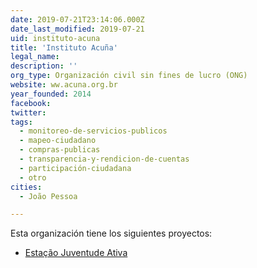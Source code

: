 ```yaml
---
date: 2019-07-21T23:14:06.000Z
date_last_modified: 2019-07-21
uid: instituto-acuna
title: 'Instituto Acuña'
legal_name: 
description: ''
org_type: Organización civil sin fines de lucro (ONG)
website: ww.acuna.org.br
year_founded: 2014
facebook: 
twitter: 
tags:
  - monitoreo-de-servicios-publicos
  - mapeo-ciudadano
  - compras-publicas
  - transparencia-y-rendicion-de-cuentas
  - participación-ciudadana
  - otro
cities: 
  - João Pessoa

---
```


Esta organización tiene los siguientes proyectos:

- [Estação Juventude Ativa](/proyectos/estacão-juventude-ativa)
